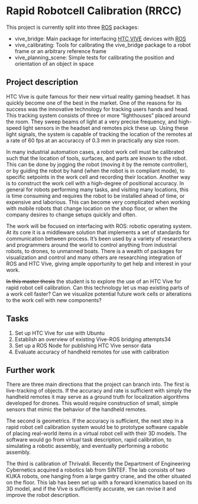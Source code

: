 # Rapid Robotcell Calibration (RRCC)

This project is currently split into three [ROS](http://www.ros.org/) packages:
* vive_bridge: Main package for interfacing [HTC VIVE](https://www.vive.com/eu/) devices with [ROS](http://www.ros.org/)
* vive_calibrating: Tools for calibrating the vive_bridge package to a robot frame or an arbitrary reference frame
* vive_planning_scene: Simple tests for calibrating the position and orientation of an object in space

## Project description

HTC Vive is quite famous for their new virtual reality gaming headset. It has quickly become one of the best in the market. One of the reasons for its success was the innovative technology for tracking users hands and head. This tracking system consists of three or more “lighthouses” placed around the room. They sweep beams of light at a very precise frequency, and high-speed light sensors in the headset and remotes pick these up. Using these light signals, the system is capable of tracking the location of the remotes at a rate of 60 fps at an accuraccy of 0.3 mm in practically any size room.

In many industrial automation cases, a robot work cell must be calibrated such that the location of tools, surfaces, and parts are known to the robot. This can be done by jogging the robot (moving it by the remote controller), or by guiding the robot by hand (when the robot is in compliant mode), to specific setpoints in the work cell and recording their location. Another way is to construct the work cell with a high-degree of positional accuracy. In general for robots performing many tasks, and visiting many locations, this is time consuming and requires the robot to be installed ahead of time, or expensive and laborious. This can become very complicated when working with mobile robots that change location on the shop floor, or when the company desires to change setups quickly and often.

The work will be focused on interfacing with ROS: robotic operating system. At its core it is a middleware solution that implements a set of standards for communication between process. It’s been used by a variety of researchers and programmers around the world to control anything from industrial robots, to drones, to unmanned boats. There is a wealth of packages for visualization and control and many others are researching integration of ROS and HTC Vive, giving ample opportunity to get help and interest in your work.

~~In this master thesis~~ the student is to explore the use of an HTC Vive for rapid robot cell calibration. Can this technology let us map existing parts of a work cell faster? Can we visualize potential future work cells or alterations to the work cell with new components?

## Tasks
1. Set up HTC Vive for use with Ubuntu
2. Establish an overview of existing Vive-ROS bridging attempts34
3. Set up a ROS Node for publishing HTC Vive sensor data
4. Evaluate accuracy of handheld remotes for use with calibration

## Further work
There are three main directions that the project can branch into. The first is live-tracking of objects. If the accuracy and rate is sufficient with simply the handheld remotes it may serve as a ground truth for localization algorithms developed for drones. This would require construction of small, simple sensors that mimic the behavior of the handheld remotes.

The second is geometrics. If the accuracy is sufficient, the next step in a rapid robot cell calibration system would be to prototype software capable of placing real-world items in a virtual robot cell with their 3D models. The software would go from virtual task description, rapid calibration, to simulating a robotic assembly, and eventually performing a robotic assembly.

The third is calibration of Thrivaldi. Recently the Department of Engineering Cybernetics acquired a robotics lab from SINTEF. The lab consists of two KUKA robots, one hanging from a large gantry crane, and the other situated on the floor. This lab has been set up with a forward kinematics based on its 3D model, and if the Vive is sufficiently accurate, we can revise it and improve the robot description.